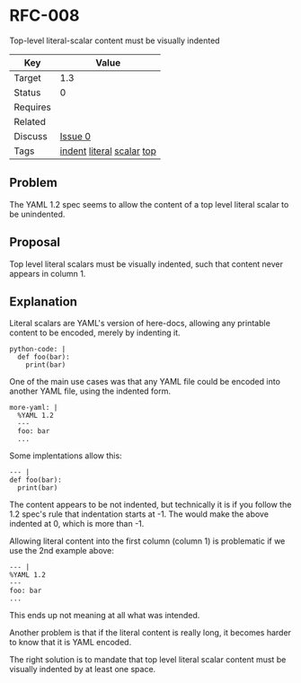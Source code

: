 RFC-008
=======

Top-level literal-scalar content must be visually indented


| Key | Value |
| --- | --- |
| Target | 1.3 |
| Status | 0 |
| Requires | |
| Related | |
| Discuss | [Issue 0](../../issues/0) |
| Tags | [indent]() [literal]() [scalar]() [top]() |


## Problem

The YAML 1.2 spec seems to allow the content of a top level literal scalar to be unindented.

## Proposal

Top level literal scalars must be visually indented, such that content never appears in column 1.


## Explanation

Literal scalars are YAML's version of here-docs, allowing any printable content to be encoded, merely by indenting it.
```
python-code: |
  def foo(bar):
    print(bar)
```

One of the main use cases was that any YAML file could be encoded into another YAML file, using the indented form.
```
more-yaml: |
  %YAML 1.2
  ---
  foo: bar
  ...
```

Some implentations allow this:
```
--- |
def foo(bar):
  print(bar)
```

The content appears to be not indented, but technically it is if you follow the 1.2 spec's rule that indentation starts at -1.
The would make the above indented at 0, which is more than -1.

Allowing literal content into the first column (column 1) is problematic if we use the 2nd example above:
```
--- |
%YAML 1.2
---
foo: bar
...
```

This ends up not meaning at all what was intended.

Another problem is that if the literal content is really long, it becomes harder to know that it is YAML encoded.

The right solution is to mandate that top level literal scalar content must be visually indented by at least one space.
